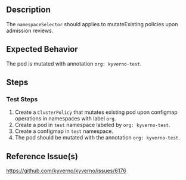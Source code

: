 ## Description

The `namespaceSelector` should applies to mutateExisting policies upon admission reviews.

## Expected Behavior
The pod is mutated with annotation `org: kyverno-test`.

## Steps

### Test Steps

1. Create a `ClusterPolicy` that mutates existing pod upon configmap operations in namespaces with label `org`.
2. Create a pod in `test` namespace labeled by `org: kyverno-test`.
3. Create a configmap in `test` namespace.
4. The pod should be mutated with the annotation `org: kyverno-test`.

## Reference Issue(s)

https://github.com/kyverno/kyverno/issues/6176
